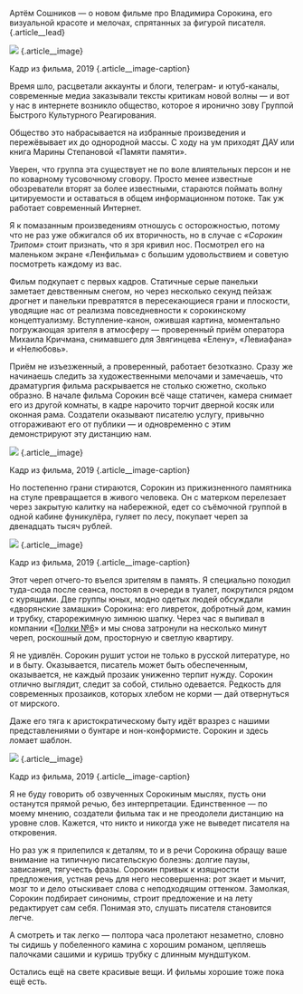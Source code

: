 
Артём Сошников — о новом фильме про Владимира Сорокина, его визуальной красоте и мелочах, спрятанных за фигурой писателя. {.article\_\_lead}

![][image-1] {.article\_\_image}

Кадр из фильма, 2019 {.article\_\_image-caption}

Время шло, расцветали аккаунты и блоги, телеграм- и ютуб-каналы, современные медиа заказывали тексты критикам новой волны — и вот у нас в интернете возникло общество, которое я иронично зову Группой Быстрого Культурного Реагирования.

Общество это набрасывается на избранные произведения и пережёвывает их до однородной массы. С ходу на ум приходят ДАУ или книга Марины Степановой «Памяти памяти».

Уверен, что группа эта существует не по воле влиятельных персон и не по коварному тусовочному сговору. Просто менее известные обозреватели вторят за более известными, стараются поймать волну цитируемости и оставаться в общем информационном потоке. Так уж работает современный Интернет.

Я к помазанным произведениям отношусь с осторожностью, потому что не раз уже обжигался об их вторичность, но в случае с *«Сорокин Трипом»* стоит признать, что я зря кривил нос. Посмотрел его на маленьком экране «Ленфильма» с большим удовольствием и советую посмотреть каждому из вас.

Фильм подкупает с первых кадров. Статичные серые панельки заметает девственным снегом, но через несколько секунд пейзаж дрогнет и панельки превратятся в пересекающиеся грани и плоскости, уводящие нас от реализма повседневности к сорокинскому концептуализму. Вступление-канон, ожившая картина, моментально погружающая зрителя в атмосферу — проверенный приём оператора Михаила Кричмана, снимавшего для Звягинцева «Елену», «Левиафана» и «Нелюбовь». 

Приём не изъезженный, а проверенный, работает безотказно. Сразу же начинаешь следить за художественными мелочами и замечаешь, что драматургия фильма раскрывается не столько сюжетно, сколько образно. В начале фильма Сорокин всё чаще статичен, камера снимает его из другой комнаты, в кадре нарочито торчит дверной косяк или оконная рама. Создатели оказывают писателю услугу, привычно отгораживают его от публики — и одновременно с этим демонстрируют эту дистанцию нам.

![][image-2] {.article\_\_image}

Кадр из фильма, 2019 {.article\_\_image-caption}

Но постепенно грани стираются, Сорокин из прижизненного памятника на стуле превращается в живого человека. Он  с матерком перелезает через закрытую калитку на набережной, едет со съёмочной группой в одной кабине фуникулёра, гуляет по лесу, покупает череп за двенадцать тысяч рублей.

![][image-3] {.article\_\_image}

Кадр из фильма, 2019 {.article\_\_image-caption}

Этот череп отчего-то въелся зрителям в память. Я специально походил туда-сюда после сеанса, постоял в очереди в туалет, покрутился рядом с курящими. Две группы юных, модно одетых людей обсуждали «дворянские замашки» Сорокина: его ливреток, добротный дом, камин и трубку, старорежимную зимнюю шапку. Через час я выпивал в компании «[Полки №6][1]» и мы снова затронули на несколько минут череп, роскошный дом, просторную и светлую квартиру.

Я не удивлён. Сорокин рушит устои не только в русской литературе, но и в быту. Оказывается, писатель может быть обеспеченным, оказывается, не каждый прозаик униженно терпит нужду. Сорокин отлично выглядит, следит за собой, стильно одевается. Редкость для современных прозаиков, которых хлебом не корми — дай отвернуться от мирского.

Даже его тяга к аристократическому быту идёт вразрез с нашими представлениями о бунтаре и нон-конформисте. Сорокин и здесь ломает шаблон.

![][image-4] {.article\_\_image}

Кадр из фильма, 2019 {.article\_\_image-caption}

Я не буду говорить об озвученных Сорокиным мыслях, пусть они останутся прямой речью, без интерпретации. Единственное — по моему мнению, создатели фильма так и не преодолели дистанцию на уровне слов. Кажется, что никто и никогда уже не выведет писателя на откровения.

Но раз уж я прилепился к деталям, то и в речи Сорокина обращу ваше внимание на типичную писательскую болезнь: долгие паузы, зависания, тягучесть фразы. Сорокин привык к изящности предложения, устная речь для него несовершенна: рот экает и мычит, мозг то и дело отыскивает слова с неподходящим оттенком. Замолкая, Сорокин подбирает синонимы, строит предложение и на лету редактирует сам себя. Понимая это, слушать писателя становится легче.

А смотреть и так легко — полтора часа пролетают незаметно, словно ты сидишь у побеленного камина с хорошим романом, цепляешь палочками сашими и куришь трубку с длинным мундштуком.

Остались ещё на свете красивые вещи. И фильмы хорошие тоже пока ещё есть.

[1]:	https://www.instagram.com/polka_fightclub/

[image-1]:	http://muzlifemagazine.ru/wp-content/uploads/2019/09/40_10-1.jpg
[image-2]:	https://static.kinoafisha.info/k/movie_shots/1920x1080/upload/movie_shots/4/6/2/8356264/c242b957314b3ae8fc0c3f3368600c16.jpeg
[image-3]:	https://m.buro247.ru/images/2019/09/1567430481634486.jpg
[image-4]:	https://www.buro247.ru/images/2019/09/1567430481176369.jpg
